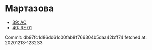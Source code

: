 # Мартазова
- [39: AC](39.md)
- [40: RE 01](40.md)

Commit: db97fc1d86dd61c00fab8f766304b5daa42bff74
 fetched at: 20201213-123233

